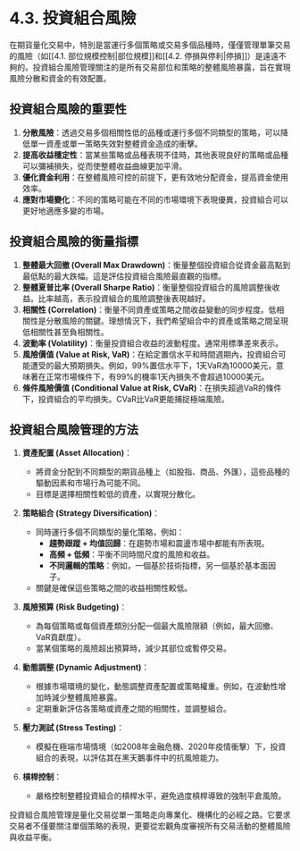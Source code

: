 # 4.3. 投資組合風險

在期貨量化交易中，特別是當運行多個策略或交易多個品種時，僅僅管理單筆交易的風險（如[[4.1. 部位規模控制|部位規模]]和[[4.2. 停損與停利|停損]]）是遠遠不夠的。投資組合風險管理關注的是所有交易部位和策略的整體風險暴露，旨在實現風險分散和資金的有效配置。

## 投資組合風險的重要性

1.  **分散風險**：透過交易多個相關性低的品種或運行多個不同類型的策略，可以降低單一資產或單一策略失效對整體資金造成的衝擊。
2.  **提高收益穩定性**：當某些策略或品種表現不佳時，其他表現良好的策略或品種可以彌補損失，從而使整體收益曲線更加平滑。
3.  **優化資金利用**：在整體風險可控的前提下，更有效地分配資金，提高資金使用效率。
4.  **應對市場變化**：不同的策略可能在不同的市場環境下表現優異，投資組合可以更好地適應多變的市場。

## 投資組合風險的衡量指標

1.  **整體最大回撤 (Overall Max Drawdown)**：衡量整個投資組合從資金最高點到最低點的最大跌幅。這是評估投資組合風險最直觀的指標。
2.  **整體夏普比率 (Overall Sharpe Ratio)**：衡量整個投資組合的風險調整後收益。比率越高，表示投資組合的風險調整後表現越好。
3.  **相關性 (Correlation)**：衡量不同資產或策略之間收益變動的同步程度。低相關性是分散風險的關鍵。理想情況下，我們希望組合中的資產或策略之間呈現低相關性甚至負相關性。
4.  **波動率 (Volatility)**：衡量投資組合收益的波動程度。通常用標準差來表示。
5.  **風險價值 (Value at Risk, VaR)**：在給定置信水平和時間週期內，投資組合可能遭受的最大預期損失。例如，99%置信水平下，1天VaR為10000美元，意味著在正常市場條件下，有99%的機率1天內損失不會超過10000美元。
6.  **條件風險價值 (Conditional Value at Risk, CVaR)**：在損失超過VaR的條件下，投資組合的平均損失。CVaR比VaR更能捕捉極端風險。

## 投資組合風險管理的方法

1.  **資產配置 (Asset Allocation)**：
    *   將資金分配到不同類型的期貨品種上（如股指、商品、外匯），這些品種的驅動因素和市場行為可能不同。
    *   目標是選擇相關性較低的資產，以實現分散化。

2.  **策略組合 (Strategy Diversification)**：
    *   同時運行多個不同類型的量化策略，例如：
        *   **趨勢跟蹤 + 均值回歸**：在趨勢市場和震盪市場中都能有所表現。
        *   **高頻 + 低頻**：平衡不同時間尺度的風險和收益。
        *   **不同邏輯的策略**：例如，一個基於技術指標，另一個基於基本面因子。
    *   關鍵是確保這些策略之間的收益相關性較低。

3.  **風險預算 (Risk Budgeting)**：
    *   為每個策略或每個資產類別分配一個最大風險限額（例如，最大回撤、VaR貢獻度）。
    *   當某個策略的風險超出預算時，減少其部位或暫停交易。

4.  **動態調整 (Dynamic Adjustment)**：
    *   根據市場環境的變化，動態調整資產配置或策略權重。例如，在波動性增加時減少整體風險暴露。
    *   定期重新評估各策略或資產之間的相關性，並調整組合。

5.  **壓力測試 (Stress Testing)**：
    *   模擬在極端市場情境（如2008年金融危機、2020年疫情衝擊）下，投資組合的表現，以評估其在黑天鵝事件中的抗風險能力。

6.  **槓桿控制**：
    *   嚴格控制整體投資組合的槓桿水平，避免過度槓桿導致的強制平倉風險。

投資組合風險管理是量化交易從單一策略走向專業化、機構化的必經之路。它要求交易者不僅要關注單個策略的表現，更要從宏觀角度審視所有交易活動的整體風險與收益平衡。